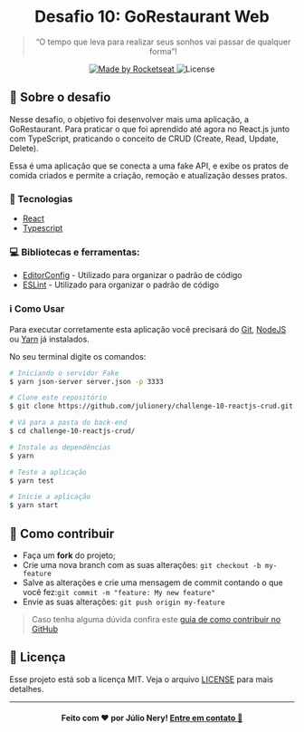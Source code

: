 <h1 align="center">
  Desafio 10: GoRestaurant Web
</h1>

<blockquote align="center">“O tempo que leva para realizar seus sonhos vai passar de qualquer forma”!</blockquote>

<p align="center">
  <a href="https://rocketseat.com.br">
    <img alt="Made by Rocketseat" src="https://img.shields.io/badge/made%20by-Rocketseat-%2304D361">
  </a>
  <img alt="License" src="https://img.shields.io/badge/license-MIT-%2304D361">
</p>

## :rocket: Sobre o desafio

Nesse desafio, o objetivo foi desenvolver mais uma aplicação, a GoRestaurant. Para praticar o que foi aprendido até agora no React.js junto com TypeScript, praticando o conceito de CRUD (Create, Read, Update, Delete).

Essa é uma aplicação que se conecta a uma fake API, e exibe os pratos de comida criados e permite a criação, remoção e atualização desses pratos.

### :rocket: Tecnologias
- [React](https://reactjs.org/ "ReactJS")
- [Typescript](https://www.typescriptlang.org/)

### :computer: Bibliotecas e ferramentas:
- [EditorConfig](https://editorconfig.org/) - Utilizado para organizar o padrão de código
- [ESLint](https://eslint.org/) - Utilizado para organizar o padrão de código

### :information_source: Como Usar

Para executar corretamente esta aplicação você precisará do [Git](https://git-scm.com), [NodeJS](https://nodejs.org/en/) ou [Yarn](https://yarnpkg.com/) já instalados.

No seu terminal digite os comandos:

```bash
# Iniciando o servidor Fake
$ yarn json-server server.json -p 3333

# Clone este repositório
$ git clone https://github.com/julionery/challenge-10-reactjs-crud.git

# Vá para a pasta do back-end
$ cd challenge-10-reactjs-crud/

# Instale as dependências
$ yarn

# Teste a aplicação
$ yarn test

# Inicie a aplicação
$ yarn start


```

## :link: Como contribuir

- Faça um **fork** do projeto;
- Crie uma nova branch com as suas alterações: `git checkout -b my-feature`
- Salve as alterações e crie uma mensagem de commit contando o que você fez:`git commit -m "feature: My new feature"`
- Envie as suas alterações: `git push origin my-feature`

> Caso tenha alguma dúvida confira este [guia de como contribuir no GitHub](https://github.com/firstcontributions/first-contributions)

## :memo: Licença
Esse projeto está sob a licença MIT. Veja o arquivo [LICENSE](LICENSE) para mais detalhes.

---

<h4 align="center">
    Feito com ❤ por Júlio Nery!
    <a href="https://www.linkedin.com/in/julio-nery/" target="_blank">Entre em contato 👋 </a>
</h4>
